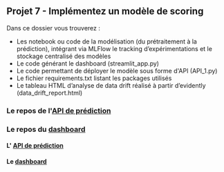 ## Projet 7 - Implémentez un modèle de scoring

Dans ce dossier vous trouverez :

- Les notebook ou code de la modélisation (du prétraitement à la prédiction), intégrant via MLFlow le tracking d’expérimentations et le stockage centralisé des modèles
- Le code générant le dashboard (streamlit_app.py)
- Le code permettant de déployer le modèle sous forme d'API (API_1.py)
- Le fichier requirements.txt listant les packages utilisés 
- Le tableau HTML d’analyse de data drift réalisé à partir d’evidently (data_drift_report.html)

### Le repos de l'[API de prédiction](https://github.com/joycekuohmoukouri/creditworthiness-scoring)

### Le repos du [dashboard](https://github.com/joycekuohmoukouri/dashboard-creditworthiness-scoring)


#### L' [API de prédiction](https://sleepy-waters-17464-030b06eb8dbd.herokuapp.com)
#### Le [dashboard](https://dashboard-projet-7-jkm-bcf05f5e28fb.herokuapp.com)

